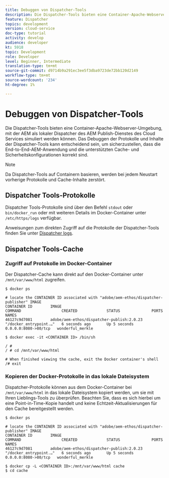 ```yaml
---
title: Debuggen von Dispatcher-Tools
description: Die Dispatcher-Tools bieten eine Container-Apache-Webserver-Umgebung, mit der AEM als lokaler Dispatcher des AEM Publish-Dienstes des Cloud Services simuliert werden können. Das Debuggen der Protokolle und Inhalte der Dispatcher-Tools kann entscheidend sein, um sicherzustellen, dass die End-to-End-AEM-Anwendung und die unterstützten Cache- und Sicherheitskonfigurationen korrekt sind.
feature: Dispatcher
topics: development
version: cloud-service
doc-type: tutorial
activity: develop
audience: developer
kt: 5918
topic: Development
role: Developer
level: Beginner, Intermediate
translation-type: tm+mt
source-git-commit: d9714b9a291ec3ee5f3dba9723de72bb120d2149
workflow-type: tm+mt
source-wordcount: '234'
ht-degree: 1%

---
```



# Debuggen von Dispatcher-Tools

Die Dispatcher-Tools bieten eine Container-Apache-Webserver-Umgebung, mit der AEM als lokaler Dispatcher des AEM Publish-Dienstes des Cloud Services simuliert werden können.
Das Debuggen der Protokolle und Inhalte der Dispatcher-Tools kann entscheidend sein, um sicherzustellen, dass die End-to-End-AEM-Anwendung und die unterstützten Cache- und Sicherheitskonfigurationen korrekt sind.

>[!NOTE]
>
>Da Dispatcher-Tools auf Containern basieren, werden bei jedem Neustart vorherige Protokolle und Cache-Inhalte zerstört.

## Dispatcher Tools-Protokolle

Dispatcher Tools-Protokolle sind über den Befehl `stdout` oder `bin/docker_run` oder mit weiteren Details im Docker-Container unter `/etc/https/logs` verfügbar.

Anweisungen zum direkten Zugriff auf die Protokolle der Dispatcher-Tools finden Sie unter [Dispatcher logs](./logs.md#dispatcher-logs).

## Dispatcher Tools-Cache

### Zugriff auf Protokolle im Docker-Container

Der Dispatcher-Cache kann direkt auf den Docker-Container unter ` /mnt/var/www/html` zugreifen.

```shell
$ docker ps

# locate the CONTAINER ID associated with "adobe/aem-ethos/dispatcher-publisher" IMAGE
CONTAINER ID        IMAGE                                       COMMAND                  CREATED             STATUS              PORTS                  NAMES
46127c9d7081        adobe/aem-ethos/dispatcher-publish:2.0.23   "/docker_entrypoint.…"   6 seconds ago       Up 5 seconds        0.0.0.0:8080->80/tcp   wonderful_merkle

$ docker exec -it <CONTAINER ID> /bin/sh

/ # 
/ # cd /mnt/var/www/html

# When finished viewing the cache, exit the Docker container's shell
/# exit
```

### Kopieren der Docker-Protokolle in das lokale Dateisystem

Dispatcher-Protokolle können aus dem Docker-Container bei `/mnt/var/www/html` in das lokale Dateisystem kopiert werden, um sie mit Ihren Lieblings-Tools zu überprüfen. Beachten Sie, dass es sich hierbei um eine Point-in-Time-Kopie handelt und keine Echtzeit-Aktualisierungen für den Cache bereitgestellt werden.

```shell
$ docker ps

# locate the CONTAINER ID associated with "adobe/aem-ethos/dispatcher-publisher" IMAGE
CONTAINER ID        IMAGE                                       COMMAND                  CREATED             STATUS              PORTS                  NAMES
46127c9d7081        adobe/aem-ethos/dispatcher-publish:2.0.23   "/docker_entrypoint.…"   6 seconds ago       Up 5 seconds        0.0.0.0:8080->80/tcp   wonderful_merkle

$ docker cp -L <CONTAINER ID>:/mnt/var/www/html cache 
$ cd cache
```

